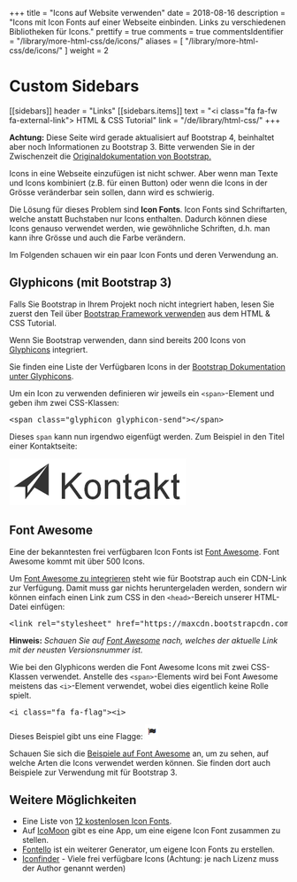 +++
title = "Icons auf Website verwenden"
date = 2018-08-16
description = "Icons mit Icon Fonts auf einer Webseite einbinden. Links zu verschiedenen Bibliotheken für Icons."
prettify = true
comments = true
commentsIdentifier = "/library/more-html-css/de/icons/"
aliases = [ 
  "/library/more-html-css/de/icons/" 
]
weight = 2

# Custom Sidebars
[[sidebars]]
header = "Links"
[[sidebars.items]]
text = "<i class=\"fa fa-fw fa-external-link\"></i> HTML & CSS Tutorial"
link = "/de/library/html-css/"
+++

<div class="alert alert-danger">
<strong>Achtung:</strong> Diese Seite wird gerade aktualisiert auf Bootstrap 4, beinhaltet aber noch Informationen zu Bootstrap 3. Bitte verwenden Sie in der Zwischenzeit die <a class="alert-link" target="_blank" href="https://getbootstrap.com/">Originaldokumentation von Bootstrap.</a> 
</div>

Icons in eine Webseite einzufügen ist nicht schwer. Aber wenn man Texte und Icons kombiniert (z.B. für einen Button) oder wenn die Icons in der Grösse veränderbar sein sollen, dann wird es schwierig.

Die Lösung für dieses Problem sind **Icon Fonts**. Icon Fonts sind Schriftarten, welche anstatt Buchstaben nur Icons enthalten. Dadurch können diese Icons genauso verwendet werden, wie gewöhnliche Schriften, d.h. man kann ihre Grösse und auch die Farbe verändern. 

<i class="fa fa-umbrella" style="color: #333"></i> 
<i class="fa fa-umbrella fa-3x" style="color: #333"></i> 
<i class="fa fa-umbrella fa-5x" style="color: #333"></i>
<i class="fa fa-umbrella" style="color: #ffc107"></i> 
<i class="fa fa-umbrella fa-3x" style="color: #ffa000"></i> 
<i class="fa fa-umbrella fa-5x" style="color: #ff6f00"></i>


Im Folgenden schauen wir ein paar Icon Fonts und deren Verwendung an.


## Glyphicons (mit Bootstrap 3)

<div class="alert alert-warning">
Falls Sie Bootstrap in Ihrem Projekt noch nicht integriert haben, lesen Sie zuerst den Teil über <a href="/library/html-css/de/part6/" class="alert-link">Bootstrap Framework verwenden</a> aus dem HTML & CSS Tutorial.
</div>

Wenn Sie Bootstrap verwenden, dann sind bereits 200 Icons von [Glyphicons](http://glyphicons.com/) integriert.

Sie finden eine Liste der Verfügbaren Icons in der [Bootstrap Dokumentation unter Glyphicons](http://holdirbootstrap.de/komponenten/#glyphicons).

Um ein Icon zu verwenden definieren wir jeweils ein `<span>`-Element und geben ihm zwei CSS-Klassen:

<pre class="prettyprint lang-html">
&lt;span class="glyphicon glyphicon-send">&lt;/span>
</pre>

Dieses `span` kann nun irgendwo eigenfügt werden. Zum Beispiel in den Titel einer Kontaktseite: 

![Kontakt Icon](contact-icon.de.png)


## Font Awesome

Eine der bekanntesten frei verfügbaren Icon Fonts ist [Font Awesome](http://fontawesome.io/). Font Awesome kommt mit über 500 Icons.

Um [Font Awesome zu integrieren](http://fontawesome.io/get-started/) steht wie für Bootstrap auch ein CDN-Link zur Verfügung. Damit muss gar nichts heruntergeladen werden, sondern wir können einfach einen Link zum CSS in den `<head>`-Bereich unserer HTML-Datei einfügen:

<pre class="prettyprint lang-html">
&lt;link rel="stylesheet" href="https://maxcdn.bootstrapcdn.com/font-awesome/4.3.0/css/font-awesome.min.css">
</pre>

**Hinweis:** *Schauen Sie auf [Font Awesome](http://fontawesome.io/get-started/) nach, welches der aktuelle Link mit der neusten Versionsnummer ist.*

Wie bei den Glyphicons werden die Font Awesome Icons mit zwei CSS-Klassen verwendet. Anstelle des `<span>`-Elements wird bei Font Awesome meistens das `<i>`-Element verwendet, wobei dies eigentlich keine Rolle spielt.

<pre class="prettyprint lang-html">
&lt;i class="fa fa-flag">&lt;i>
</pre>

Dieses Beispiel gibt uns eine Flagge: ![Font Awesome Flagge](fontawesome-flag.png)

Schauen Sie sich die [Beispiele auf Font Awesome](http://fontawesome.io/examples/) an, um zu sehen, auf welche Arten die Icons verwendet werden können. Sie finden dort auch Beispiele zur Verwendung mit für Bootstrap 3. 


## Weitere Möglichkeiten

* Eine Liste von [12 kostenlosen Icon Fonts](http://t3n.de/news/10-kostenlose-icon-fonts-450651/).
* Auf [IcoMoon](https://icomoon.io/) gibt es eine App, um eine eigene Icon Font zusammen zu stellen.
* [Fontello](http://fontello.com/) ist ein weiterer Generator, um eigene Icon Fonts zu erstellen.
* [Iconfinder](https://www.iconfinder.com/) - Viele frei verfügbare Icons (Achtung: je nach Lizenz muss der Author genannt werden)

